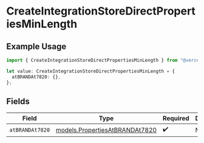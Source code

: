 # CreateIntegrationStoreDirectPropertiesMinLength

## Example Usage

```typescript
import { CreateIntegrationStoreDirectPropertiesMinLength } from "@vercel/sdk/models/createintegrationstoredirectop.js";

let value: CreateIntegrationStoreDirectPropertiesMinLength = {
  atBRANDAt7820: {},
};
```

## Fields

| Field                                                                  | Type                                                                   | Required                                                               | Description                                                            |
| ---------------------------------------------------------------------- | ---------------------------------------------------------------------- | ---------------------------------------------------------------------- | ---------------------------------------------------------------------- |
| `atBRANDAt7820`                                                        | [models.PropertiesAtBRANDAt7820](../models/propertiesatbrandat7820.md) | :heavy_check_mark:                                                     | N/A                                                                    |